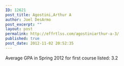 ```yaml
---
ID: 12621
post_title: Agostini,Arthur A
author: Joel DesArmo
post_excerpt: ""
layout: post
permalink: http://effrtlss.com/agostiniarthur-a-3/
published: true
post_date: 2012-11-02 20:52:35
---
```

<p>Average GPA in Spring 2012 for first course listed: 3.2</p>